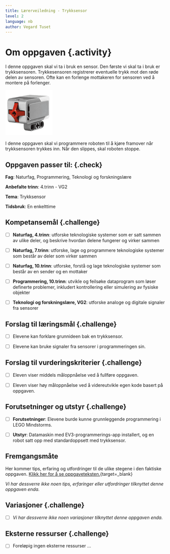 ```yaml
---
title: Lærerveiledning - Trykksensor
level: 2
language: nb
author: Vegard Tuset
---
```


# Om oppgaven {.activity}

I denne oppgaven skal vi ta i bruk en sensor. Den første vi skal ta i bruk er
trykksensoren. Trykkesensoren registrerer eventuelle trykk mot den røde delen av
sensoren. Ofte kan en forlenge mottakeren for sensoren ved å montere på
forlenger.

![Bilde av et ferdig program](lego_mindstorms_trykksensor_1.png)

I denne oppgaven skal vi programmere roboten til å kjøre framover når
trykksensoren trykkes inn. Når den slippes, skal roboten stoppe.

## Oppgaven passer til: {.check}

 __Fag__: Naturfag, Programmering, Teknologi og forskningslære

__Anbefalte trinn__: 4.trinn - VG2

__Tema__: Trykksensor

__Tidsbruk__: En enkelttime

## Kompetansemål {.challenge}

- [ ] __Naturfag, 4.trinn__: utforske teknologiske systemer som er satt sammen
      av ulike deler, og beskrive hvordan delene fungerer og virker sammen

- [ ] __Naturfag, 7.trinn__: utforske, lage og programmere teknologiske
      systemer som består av deler som virker sammen

- [ ] __Naturfag, 10.trinn__: utforske, forstå og lage teknologiske systemer
      som består av en sender og en mottaker

- [ ] __Programmering, 10.trinn__: utvikle og feilsøke dataprogram som løser
      definerte problemer, inkludert kontrollering eller simulering av fysiske
      objekter

- [ ] __Teknologi og forskningslære, VG2__: utforske analoge og digitale
      signaler fra sensorer

## Forslag til læringsmål {.challenge}

- [ ] Elevene kan forklare grunnideen bak en trykksensor.

- [ ] Elevene kan bruke signaler fra sensorer i programmeringen sin.

## Forslag til vurderingskriterier {.challenge}

- [ ] Eleven viser middels måloppnåelse ved å fullføre oppgaven.

- [ ] Eleven viser høy måloppnåelse ved å videreutvikle egen kode basert på
      oppgaven.

## Forutsetninger og utstyr {.challenge}

- [ ] __Forutsetninger__: Elevene burde kunne grunnleggende programmering i LEGO
      Mindstorms.

- [ ] __Utstyr__: Datamaskin med EV3-programmerings-app installert, og en robot
      satt opp med standardoppsett med trykksensor.

## Fremgangsmåte

Her kommer tips, erfaring og utfordringer til de ulike stegene i den faktiske
oppgaven.
[Klikk her for å se oppgaveteksten.](../trykk_1trykksensor/1trykksensor_nb.html){target=_blank}

_Vi har dessverre ikke noen tips, erfaringer eller utfordringer tilknyttet denne
oppgaven enda._

## Variasjoner {.challenge}

- [ ]  _Vi har dessverre ikke noen variasjoner tilknyttet denne oppgaven enda._

## Eksterne ressurser {.challenge}

- [ ] Foreløpig ingen eksterne ressurser ...

